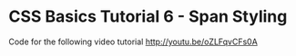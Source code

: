 CSS Basics Tutorial 6 - Span Styling
====================================

Code for the following video tutorial http://youtu.be/oZLFqvCFs0A
